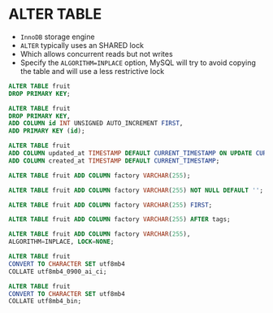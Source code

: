 # ALTER TABLE

* `InnoDB` storage engine
* `ALTER` typically uses an SHARED lock
* Which allows concurrent reads but not writes
* Specify the `ALGORITHM=INPLACE` option, MySQL will try to avoid copying the table and will use a less restrictive lock

```sql
ALTER TABLE fruit
DROP PRIMARY KEY;
```

```sql
ALTER TABLE fruit
DROP PRIMARY KEY,
ADD COLUMN id INT UNSIGNED AUTO_INCREMENT FIRST,
ADD PRIMARY KEY (id);
```

```sql
ALTER TABLE fruit 
ADD COLUMN updated_at TIMESTAMP DEFAULT CURRENT_TIMESTAMP ON UPDATE CURRENT_TIMESTAMP, 
ADD COLUMN created_at TIMESTAMP DEFAULT CURRENT_TIMESTAMP;
```

```sql
ALTER TABLE fruit ADD COLUMN factory VARCHAR(255);
```

```sql
ALTER TABLE fruit ADD COLUMN factory VARCHAR(255) NOT NULL DEFAULT '';
```

```sql
ALTER TABLE fruit ADD COLUMN factory VARCHAR(255) FIRST;
```

```sql
ALTER TABLE fruit ADD COLUMN factory VARCHAR(255) AFTER tags;
```

```sql
ALTER TABLE fruit ADD COLUMN factory VARCHAR(255),
ALGORITHM=INPLACE, LOCK=NONE;
```

```sql
ALTER TABLE fruit 
CONVERT TO CHARACTER SET utf8mb4 
COLLATE utf8mb4_0900_ai_ci;
```

```sql
ALTER TABLE fruit 
CONVERT TO CHARACTER SET utf8mb4 
COLLATE utf8mb4_bin;
```
